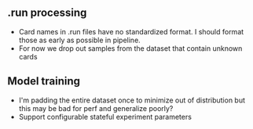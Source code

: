 ## .run processing

- Card names in .run files have no standardized format. I should format those as early as possible in pipeline.
- For now we drop out samples from the dataset that contain unknown cards

## Model training

- I'm padding the entire dataset once to minimize out of distribution but this may be bad for perf and generalize poorly?
- Support configurable stateful experiment parameters
